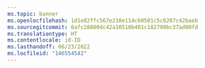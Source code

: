 ```yaml
---
ms.topic: banner
ms.openlocfilehash: 1d1e82ffc567e210e114c60501c5c8207c42baeb
ms.sourcegitcommit: 6afc28800dc42a10510b401c182799bc37ad00fd
ms.translationtype: HT
ms.contentlocale: id-ID
ms.lasthandoff: 06/23/2022
ms.locfileid: "146554542"
---
```

